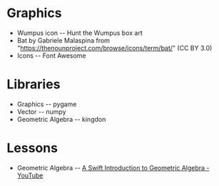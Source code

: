 # Graphics
- Wumpus icon -- Hunt the Wumpus box art
- Bat by Gabriele Malaspina from "https://thenounproject.com/browse/icons/term/bat/" (CC BY 3.0)
- Icons -- Font Awesome

# Libraries
- Graphics -- pygame
- Vector -- numpy
- Geometric Algebra -- kingdon

# Lessons
- Geometric Algebra -- [A Swift Introduction to Geometric Algebra - YouTube](https://www.youtube.com/watch?v=60z_hpEAtD8)
